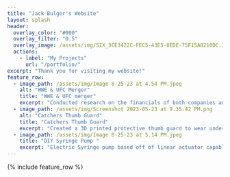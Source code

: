 ```yaml
---
title: "Jack Bulger's Website"
layout: splash
header:
  overlay_color: "#000"
  overlay_filter: "0.5"
  overlay_image: /assets/img/SIX_3CE3422C-FEC5-43E5-8EDE-75F15A8210DC.JPG
  actions:
    - label: "My Projects"
      url: "/portfolio/"
excerpt: "Thank you for visiting my website!"
feature_row:
  - image_path: /assets/img/Image 8-25-23 at 4.54 PM.jpeg
    alt: "WWE & UFC Merger"
    title: "WWE & UFC merger"
    excerpt: "Conducted research on the financials of both companies and used relative valuation to predict the outlook of the combined entity. Created a model to project the synergies and TV rights possibilities in the upcoming future. "
  - image_path: /assets/img/Screenshot 2023-05-23 at 9.35.42 PM.png
    alt: "Catchers Thumb Guard"
    title: "Catchers Thumb Guard"
    excerpt: "Created a 3D printed protective thumb guard to wear under a catchers mitt. It is custom-fitted to each player's hand size and is absorbent to prevent potential thumb injuries. "
  - image_path: /assets/img/Image 8-25-23 at 5.14 PM.jpeg
    title: "DIY Syringe Pump "
    excerpt: "Electric Syringe pump based off of linear actuator capable of dispensing small and accurate amounts of fluid. "
---
```

{% include feature_row %}

